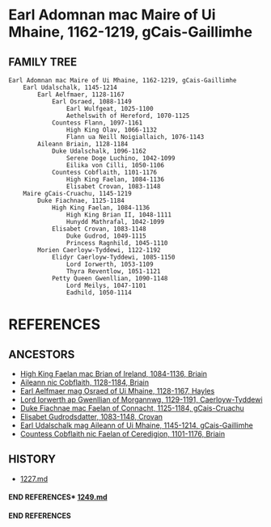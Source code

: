 # Earl Adomnan mac Maire of Ui Mhaine, 1162-1219, gCais-Gaillimhe

## FAMILY TREE 
```
Earl Adomnan mac Maire of Ui Mhaine, 1162-1219, gCais-Gaillimhe
	Earl Udalschalk, 1145-1214
		Earl Aelfmaer, 1128-1167
			Earl Osraed, 1088-1149
				Earl Wulfgeat, 1025-1100
				Aethelswith of Hereford, 1070-1125
			Countess Flann, 1097-1161
				High King Olav, 1066-1132
				Flann ua Neill Noigiallaich, 1076-1143
		Aileann Briain, 1128-1184
			Duke Udalschalk, 1096-1162
				Serene Doge Luchino, 1042-1099
				Eilika von Cilli, 1050-1106
			Countess Cobflaith, 1101-1176
				High King Faelan, 1084-1136
				Elisabet Crovan, 1083-1148			
	Maire gCais-Cruachu, 1145-1219
		Duke Fiachnae, 1125-1184
			High King Faelan, 1084-1136
				High King Brian II, 1048-1111
				Hunydd Mathrafal, 1042-1099
			Elisabet Crovan, 1083-1148			
				Duke Gudrod, 1049-1115
				Princess Ragnhild, 1045-1110
		Morien Caerloyw-Tyddewi, 1122-1192
			Elidyr Caerloyw-Tyddewi, 1085-1150
				Lord Iorwerth, 1053-1109
				Thyra Reventlow, 1051-1121
			Petty Queen Gwenllian, 1090-1148
				Lord Meilys, 1047-1101
				Eadhild, 1050-1114
```


# REFERENCES

## ANCESTORS
* [High King Faelan mac Brian of Ireland, 1084-1136, Briain](faelan_mac_brian_1084.md)
* [Aileann nic Cobflaith, 1128-1184, Briain](aileann_nic_cobflaith_1128.md)
* [Earl Aelfmaer mag Osraed of Ui Mhaine, 1128-1167, Hayles](aelfmaer_mag_osraed_1128.md)
* [Lord Iorwerth ap Gwenllian of Morgannwg, 1129-1191, Caerloyw-Tyddewi](iorwerth_ap_gwenllian_1129.md)
* [Duke Fiachnae mac Faelan of Connacht, 1125-1184, gCais-Cruachu](fiachnae_mac_faelan_1125.md)
* [Elisabet Gudrodsdatter, 1083-1148, Crovan](elisabet_gudrodsdatter_1083.md)
* [Earl Udalschalk mag Aileann of Ui Mhaine, 1145-1214, gCais-Gaillimhe](udalschalk_mag_aileann_1145.md)
* [Countess Cobflaith nic Faelan of Ceredigion, 1101-1176, Briain](cobflaith_nic_faelan_1101.md)

## HISTORY
* [1227.md](../h/1227.md)
#### END REFERENCES* [1249.md](../h/1249.md)
#### END REFERENCES